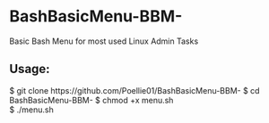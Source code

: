 # BashBasicMenu-BBM-
Basic Bash Menu for most used Linux Admin Tasks

<h2>Usage:</h2>
$ git clone https://github.com/Poellie01/BashBasicMenu-BBM-
$ cd BashBasicMenu-BBM-
$ chmod +x menu.sh <br>
$ ./menu.sh
